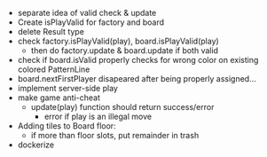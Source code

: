 - separate idea of valid check & update
- Create isPlayValid for factory and board
- delete Result type
- check factory.isPlayValid(play), board.isPlayValid(play)
    - then do factory.update & board.update if both valid
- check if board.isValid properly checks for wrong color on existing colored PatternLine
- board.nextFirstPlayer disapeared after being properly assigned...
- implement server-side play
- make game anti-cheat
    - update(play) function should return success/error
        - error if play is an illegal move
- Adding tiles to Board floor:
    - if more than floor slots, put remainder in trash
- dockerize
